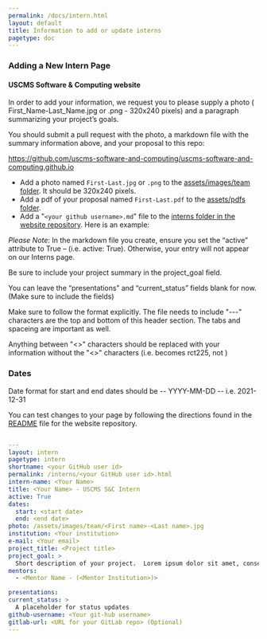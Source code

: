 ```yaml
---
permalink: /docs/intern.html
layout: default
title: Information to add or update interns
pagetype: doc
---
```


### Adding a New Intern Page

#### USCMS Software & Computing website
In order to add your information, we request you to please supply a photo ( First_Name-Last_Name.jpg or .png - 320x240 pixels) and a paragraph summarizing your project’s goals.

You should submit a pull request with the photo, a markdown file with the summary information above, and your proposal to this repo:

<https://github.com/uscms-software-and-computing/uscms-software-and-computing.github.io>

* Add a photo named `First-Last.jpg` or `.png` to the [assets/images/team folder](https://github.com/uscms-software-and-computing/uscms-software-and-computing.github.io/tree/master/assets/images/team). It should be 320x240 pixels.
* Add a pdf of your proposal named `First-Last.pdf` to the [assets/pdfs folder](https://github.com/uscms-software-and-computing/uscms-software-and-computing.github.io/tree/master/assets/pdfs).
* Add a "`<your github username>.md`" file to the [interns folder in the website repository](https://github.com/uscms-software-and-computing/uscms-software-and-computing.github.io/tree/master/pages/interns). Here is an example:

*Please Note*:  In the markdown file you create, ensure you set the “active” attribute to True – (i.e.  active: True).  Otherwise, your entry will not appear on our Interns page.

Be sure to include your project summary in the project_goal field.

You can leave the “presentations” and “current_status” fields blank for now.  (Make sure to include the fields)

Make sure to follow the format explicitly.  The file needs to include "---" characters are the top and bottom of this header section.  The tabs and spaceing are important as well.

Anything between "<>" characters should be replaced with your information without the "<>" characters (i.e. <your GitHub user id> becomes rct225, not <rct225>)

### Dates
Date format for start and end dates should be -- YYYY-MM-DD -- i.e. 2021-12-31

You can test changes to your page by following the directions found in the [README](https://github.com/uscms-software-and-computing/uscms-software-and-computing.github.io) file for the website repository.

```yml

---
layout: intern
pagetype: intern
shortname: <your GitHub user id>
permalink: /interns/<your GitHub user id>.html
intern-name: <Your Name>
title: <Your Name> - USCMS S&C Intern
active: True
dates:
  start: <start date>
  end: <end date>
photo: /assets/images/team/<First name>-<Last name>.jpg
institution: <Your institution>
e-mail: <Your email>
project_title: <Project title>
project_goal: >
  Short description of your project.  Lorem ipsum dolor sit amet, consectetur adipiscing elit. Nam vitae vulputate ex. Vivamus sit amet malesuada orci. Integer blandit sem non auctor convallis. Donec at suscipit arcu. Donec placerat ex blandit magna finibus ultrices. Vivamus ultrices, nunc ac sodales vehicula, ante metus ultrices quam, in euismod dolor risus eu neque. Proin auctor magna vel lacus dictum efficitur. Praesent mauris nunc, imperdiet nec hendrerit non, pulvinar vel tortor. Donec gravida ac turpis dapibus ultricies. Sed lobortis felis vel euismod fringilla.
mentors:
  - <Mentor Name - (<Mentor Institution>)>

presentations:
current_status: >
  A placeholder for status updates
github-username: <Your git-hub username>
gitlab-url: <URL for your GitLab repo> (Optional)
---
```


